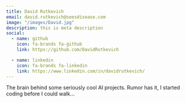 ```yaml
---
title: David Rutkevich
email: david.rutkevich@seesdisease.com
image: "/images/David.jpg"
description: this is meta description
social:
  - name: github
    icon: fa-brands fa-github
    link: https://github.com/DavidRutkevich

  - name: linkedin
    icon: fa-brands fa-linkedin
    link: https://www.linkedin.com/in/davidrutkevich/
---
```


The brain behind some seriously cool AI projects. Rumor has it, I started coding before I could walk...